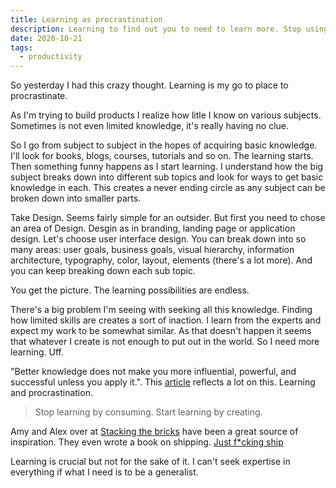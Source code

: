 ```yaml
---
title: Learning as procrastination
description: Learning to find out you to need to learn more. Stop using learning as procrastination escape.
date: 2020-10-21
tags:
  - productivity
---
```

So yesterday I had this crazy thought. Learning is my go to place to procrastinate.

As I'm trying to build products I realize how litle I know on various subjects. Sometimes is not even limited knowledge, it's really having no clue.

So I go from subject to subject in the hopes of acquiring basic knowledge. I'll look for books, blogs, courses, tutorials and so on. The learning starts. Then something funny happens as I start learning. I understand how the big subject breaks down into different sub topics and look for ways to get basic knowledge in each. This creates a never ending circle as any subject can be broken down into smaller parts.

Take Design. Seems fairly simple for an outsider. But first you need to chose an area of Design. Desgin as in branding, landing page or application design. Let's choose user interface design. You can break down into so many areas: user goals, business goals, visual hierarchy, information architecture, typography, color, layout, elements (there's a lot more). And you can keep breaking down each sub topic.

You get the picture. The learning possibilities are endless.

There's a big problem I'm seeing with seeking all this knowledge. Finding how limited skills are creates a sort of inaction. I learn from the experts and expect my work to be somewhat similar. As that doesn't happen it seems that whatever I create is not enough to put out in the world. So I need more learning. Uff.

"Better knowledge does not make you more influential, powerful, and successful unless you apply it.". This [article](https://medium.com/the-coffeelicious/why-learning-is-a-new-procrastination-104b53107e8b#:~:text=Learning%20has%20become%20a%20major,knowledge%20and%20learn%20new%20things.) reflects a lot on this. Learning and procrastination. 

> Stop learning by consuming. Start learning by creating.

Amy and Alex over at [Stacking the bricks](https://stackingthebricks.com/) have been a great source of inspiration. They even wrote a book on shipping. [Just f\*cking ship](https://stackingthebricks.com/just-fucking-ship/)

Learning is crucial but not for the sake of it. I can't seek expertise in everything if what I need is to be a generalist.


